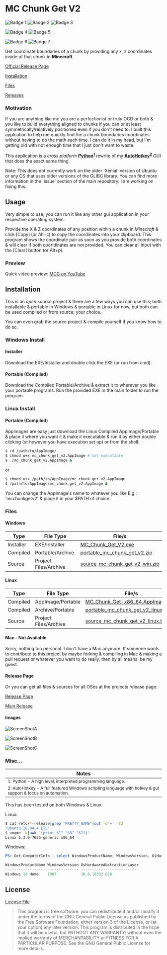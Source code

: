 # MC Chunk Get V2

![Badge 1](images/gu.png) ![Badge 2](images/mg.png) ![Badge 3](images/mu.png)

![Badge 4](images/oc.png) ![Badge 5](images/pc.png)

![Badge 6](images/pp.png) ![Badge 7](images/ps.png)

Get coordinate boundaries of a chunk by providing any x, z coordinates inside of that chunk in **Minecraft**.

[Official Release Page](https://lateralus138.github.io/MC-Chunk-Get-V2/)

[Installation](#installation)

[Files](#files)

[Releases](#releasepage)

### Motivation

If you are anything like me you are a perfectionist or truly OCD or both &amp; you like to build everything aligned to chunks if you can or at least symmetrically/relatively positioned even if you don't need to. I built this applcation to help me quickly find the a chunk boundaries coordinates without having to do the math each time. I can do it in my head, but I'm getting old with not enough time that I just don't want to waste.

This application is a *cross platform* **[Python](https://www.python.org/)<sup>[1](#note1)</sup>** rewrite of my **[AutoHotkey](https://www.autohotkey.com/)<sup>[2](#note2)</sup>** GUI that does the exact same thing.

Note: This does not currently work on the older 'Xenial' version of Ubuntu or any OS that uses older versions of the GLIBC library. You can find more information in the 'Issue' section of the main repository. I am working on fixing this.

## Usage

Very simple to use, you can run it like any other gui application in your respective operating system.

Provide the X & Z coordinates of any position within a chunk in *Minecraft* &amp; click [Copy] (or Alt+c) to copy the coordinates into your clipboard. This program shows the coordinate pair as soon as you provide both coordinates &amp; will clear if both cooridinates are not provided. You can clear all input with the [Clear] button (or Alt+p).

### Preview

Quick video preview: [MCG on YouTube](https://youtu.be/ao1YxG-eQdA "MCG on YouTube")

## Installation

<a name="installation"></a>

This is an *open source* project &amp; there are a few ways you can use this; both installable &amp; portable in Windows &amp; portable in Linux for now, but both can be used compiled or from source; your choice.

You can even grab the source project &amp; compile yourself if you know how to do so.

### Windows Install

#### Installer

Download the EXE/Installer and double click the EXE (or run from cmd).

#### Portable (Compiled)

Download the Compiled Portable/Archive &amp; extract it to wherever you like your portable programs. Run the provided EXE in the main folder to run the program.

### Linux Install

#### Portable (Compiled)

AppImages are easy just download the Linux Compiled AppImage/Portable &amp; place it where you want it &amp; make it executable &amp; run it by either double clicking (or however you have execution set up) or from the shell:

```Bash
$ cd /path/to/AppImage/
$ chmod u+x mc_chunk_get_v2.AppImage # set executable
$ ./mc_chunk_get_v2.AppImage &
```

or

```Bash
$ chmod u+x /path/to/AppImage/mc_chunk_get_v2.AppImage
$ /path/to/AppImage/mc_chunk_get_v2.AppImage &
```

You can change the AppImage's name to whatever you like E.g.: 'mcchunkgetv2' &amp; place it in your $PATH of choice.

### Files

<a name="files"></a>

#### Windows

|Type|File Type|File/s|
| --------- | --------- | --------- |
|Installer  |EXE/Installer  |[MC_Chunk_Get_V2.exe](./Windows/installer/MC_Chunk_Get_V2.exe "Windows Installer")    |
|Compiled      |Portable/Archive|[portable_mc_chunk_get_v2.zip](./Windows/compiled/portable_mc_chunk_get_v2.zip "Windows Portable")|
|Source      |Project Files/Archive|[source_mc_chunk_get_v2_win.zip](./Windows/src/source_mc_chunk_get_v2_win.zip "Windows Source")|

#### Linux

|Type|File Type|File/s|
| --------- | --------- | --------- |
|Compiled      |AppImage/Portable|[MC_Chunk_Get-x86_64.AppImage](./Linux/compiled/MC_Chunk_Get-x86_64.AppImage)|
|Compiled      |Archive/Portable|[portable_mc_chunk_get_v2_linux.tar.gz](./Linux/compiled/portable_mc_chunk_get_v2_linux.tar.gz)|
|Source      |Project Files/Archive|[source_mc_chunk_get_v2_linux.tar.gz](./Linux/src/source_mc_chunk_get_v2_linux.tar.gz)|

#### Mac - Not Available

Sorry, nothing too personal. I don't have a Mac anymore. If someone wants to contribute to this project by maybe forking &amp; compiling in Mac &amp; making a pull request or whatever you want to do really, then by all means, be my guest.

#### Release Page

<a name="releasepage"></a>

Or you can get all files &amp; sources for all OSes at the projects release page:

[Release Page](https://github.com/Lateralus138/MC-Chunk-Get-V2/releases/)

[Main Release](https://lateralus138.github.io/MC-Chunk-Get-V2/)



#### Images

![ScreenShotA](./images/previewa.png)

![ScreenShotB](./images/previewb.png)

![ScreenShotC](./images/icon.png)

### Misc...

|Notes|
| --- |
|<a name="note1"><sup>1: Python - A high level, interpreted programming language.</sup></a>|
|<a name="note2"><sup>2: AutoHotkey - A full featured Windows scripting language with hotkey &amp; gui support &amp; focus on automation.</sup></a>|

This has been tested on both Windows &amp; Linux:

Linux:

```Bash
$ cat /etc/*-release|grep "PRETTY_NAME"|cut -d'=' -f2
"Ubuntu 18.04.4 LTS"
$ uname -a|awk '{print $1" "$3" "$11}'
Linux 5.3.0-7625-generic x86_64
```

Windows:

```PowerShell
PS> Get-ComputerInfo | select WindowsProductName, WindowsVersion, OsHardwareAbstractionLayer

WindowsProductName WindowsVersion OsHardwareAbstractionLayer
------------------ -------------- --------------------------
Windows 10 Home    1903           10.0.18362.628
```

## License

[License File](LICENSE)

>This program is free software: you can redistribute it and/or modify it under the terms of the GNU General Public License as published by the Free Software Foundation, either version 3 of the License, or (at your option) any later version.
>This program is distributed in the hope that it will be useful, but WITHOUT ANY WARRANTY; without even the implied warranty of MERCHANTABILITY or FITNESS FOR A PARTICULAR PURPOSE.  See the GNU General Public License for more details.
